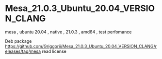# Mesa_21.0.3_Ubuntu_20.04_VERSION_CLANG
mesa , ubuntu 20.04 , native , 21.0.3 , amd64 , test perfomance

Deb package https://github.com/Griggorii/Mesa_21.0.3_Ubuntu_20.04_VERSION_CLANG/releases/tag/mesa read license
